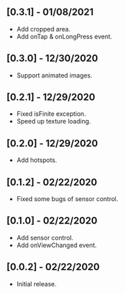 ## [0.3.1] - 01/08/2021

* Add cropped area.
* Add onTap & onLongPress event.

## [0.3.0] - 12/30/2020

* Support animated images.

## [0.2.1] - 12/29/2020

* Fixed isFinite exception.
* Speed up texture loading.

## [0.2.0] - 12/29/2020

* Add hotspots.

## [0.1.2] - 02/22/2020

* Fixed some bugs of sensor control.

## [0.1.0] - 02/22/2020

* Add sensor control.
* Add onViewChanged event.

## [0.0.2] - 02/22/2020

* Initial release.
